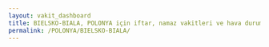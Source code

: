 ```yaml
---
layout: vakit_dashboard
title: BIELSKO-BIALA, POLONYA için iftar, namaz vakitleri ve hava durumu - ilçe/eyalet seç
permalink: /POLONYA/BIELSKO-BIALA/
---
```


<script type="text/javascript">
  var GLOBAL_COUNTRY = 'POLONYA';
  var GLOBAL_CITY = 'BIELSKO-BIALA';
  var GLOBAL_STATE = '';
  var lat = 72;
  var lon = 21;
</script>
